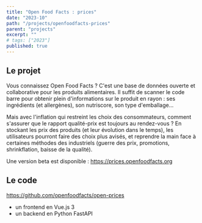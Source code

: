 ```yaml
---
title: "Open Food Facts : prices"
date: "2023-10"
path: "/projects/openfoodfacts-prices"
parent: "projects"
excerpt: ""
# tags: ["2023"]
published: true
---
```


## Le projet

Vous connaissez Open Food Facts ? C'est une base de données ouverte et collaborative pour les produits alimentaires. Il suffit de scanner le code barre pour obtenir plein d'informations sur le produit en rayon : ses ingrédients (et allergènes), son nutriscore, son type d'emballage...

Mais avec l'inflation qui restreint les choix des consommateurs, comment s'assurer que le rapport qualité-prix est toujours au rendez-vous ? En stockant les prix des produits (et leur évolution dans le temps), les utilisateurs pourront faire des choix plus avisés, et reprendre la main face à certaines méthodes des industriels (guerre des prix, promotions, shrinkflation, baisse de la qualité).

Une version beta est disponible : https://prices.openfoodfacts.org

## Le code

https://github.com/openfoodfacts/open-prices

- un frontend en Vue.js 3
- un backend en Python FastAPI
